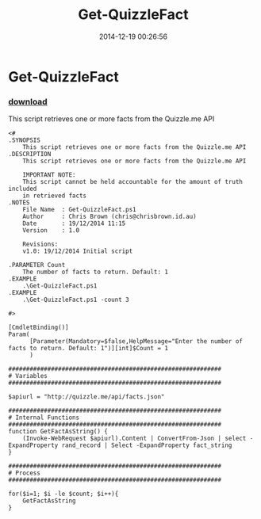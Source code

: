 ﻿---
pid:            5651
parent:         0
children:       
poster:         Chris Brown
title:          Get-QuizzleFact
date:           2014-12-19 00:26:56
description:    This script retrieves one or more facts from the Quizzle.me API
format:         posh
---

# Get-QuizzleFact

### [download](5651.ps1)  

This script retrieves one or more facts from the Quizzle.me API

```posh
<#
.SYNOPSIS
    This script retrieves one or more facts from the Quizzle.me API
.DESCRIPTION
    This script retrieves one or more facts from the Quizzle.me API

    IMPORTANT NOTE:
    This script cannot be held accountable for the amount of truth included
    in retrieved facts
.NOTES
    File Name  : Get-QuizzleFact.ps1
    Author     : Chris Brown (chris@chrisbrown.id.au)
    Date       : 19/12/2014 11:15
    Version    : 1.0
	
	Revisions:
	v1.0: 19/12/2014 Initial script
		
.PARAMETER Count
    The number of facts to return. Default: 1
.EXAMPLE
    .\Get-QuizzleFact.ps1
.EXAMPLE
    .\Get-QuizzleFact.ps1 -count 3

#>

[CmdletBinding()]
Param(
      [Parameter(Mandatory=$false,HelpMessage="Enter the number of facts to return. Default: 1")][int]$Count = 1
      )

############################################################
# Variables
############################################################

$apiurl = "http://quizzle.me/api/facts.json"

############################################################
# Internal Functions
############################################################
function GetFactAsString() {
    (Invoke-WebRequest $apiurl).Content | ConvertFrom-Json | select -ExpandProperty rand_record | Select -ExpandProperty fact_string
}

############################################################
# Process
############################################################

for($i=1; $i -le $count; $i++){
    GetFactAsString
}

```
